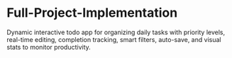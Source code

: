 # Full-Project-Implementation
Dynamic interactive todo app for organizing daily tasks with priority levels, real-time editing, completion tracking, smart filters, auto-save, and visual stats to monitor productivity.
